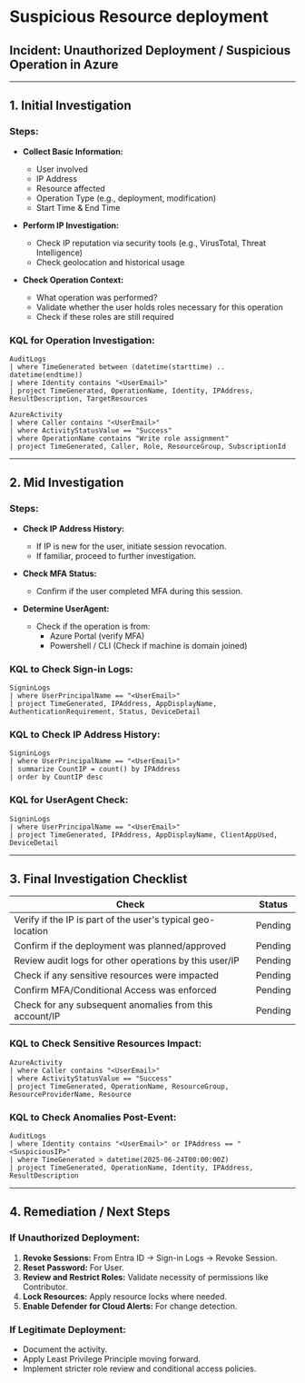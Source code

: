 
# Suspicious Resource deployment

## Incident: Unauthorized Deployment / Suspicious Operation in Azure

---

## 1. Initial Investigation

### Steps:
- **Collect Basic Information:**
  - User involved
  - IP Address
  - Resource affected
  - Operation Type (e.g., deployment, modification)
  - Start Time & End Time

- **Perform IP Investigation:**
  - Check IP reputation via security tools (e.g., VirusTotal, Threat Intelligence)
  - Check geolocation and historical usage

- **Check Operation Context:**
  - What operation was performed?
  - Validate whether the user holds roles necessary for this operation
  - Check if these roles are still required

### KQL for Operation Investigation:
```kql
AuditLogs
| where TimeGenerated between (datetime(starttime) .. datetime(endtime))
| where Identity contains "<UserEmail>"
| project TimeGenerated, OperationName, Identity, IPAddress, ResultDescription, TargetResources
```

```kql
AzureActivity
| where Caller contains "<UserEmail>"
| where ActivityStatusValue == "Success"
| where OperationName contains "Write role assignment"
| project TimeGenerated, Caller, Role, ResourceGroup, SubscriptionId
```

---

## 2. Mid Investigation

### Steps:
- **Check IP Address History:**
  - If IP is new for the user, initiate session revocation.
  - If familiar, proceed to further investigation.

- **Check MFA Status:**
  - Confirm if the user completed MFA during this session.

- **Determine UserAgent:**
  - Check if the operation is from:
    - Azure Portal (verify MFA)
    - Powershell / CLI (Check if machine is domain joined)

### KQL to Check Sign-in Logs:
```kql
SigninLogs
| where UserPrincipalName == "<UserEmail>"
| project TimeGenerated, IPAddress, AppDisplayName, AuthenticationRequirement, Status, DeviceDetail
```

### KQL to Check IP Address History:
```kql
SigninLogs
| where UserPrincipalName == "<UserEmail>"
| summarize CountIP = count() by IPAddress
| order by CountIP desc
```

### KQL for UserAgent Check:
```kql
SigninLogs
| where UserPrincipalName == "<UserEmail>"
| project TimeGenerated, IPAddress, AppDisplayName, ClientAppUsed, DeviceDetail
```

---

## 3. Final Investigation Checklist

| Check                                             | Status  |
|---------------------------------------------------|---------|
| Verify if the IP is part of the user's typical geo-location | Pending |
| Confirm if the deployment was planned/approved    | Pending |
| Review audit logs for other operations by this user/IP | Pending |
| Check if any sensitive resources were impacted    | Pending |
| Confirm MFA/Conditional Access was enforced       | Pending |
| Check for any subsequent anomalies from this account/IP | Pending |

### KQL to Check Sensitive Resources Impact:
```kql
AzureActivity
| where Caller contains "<UserEmail>"
| where ActivityStatusValue == "Success"
| project TimeGenerated, OperationName, ResourceGroup, ResourceProviderName, Resource
```

### KQL to Check Anomalies Post-Event:
```kql
AuditLogs
| where Identity contains "<UserEmail>" or IPAddress == "<SuspiciousIP>"
| where TimeGenerated > datetime(2025-06-24T00:00:00Z)
| project TimeGenerated, OperationName, Identity, IPAddress, ResultDescription
```

---

## 4. Remediation / Next Steps

### If Unauthorized Deployment:
1. **Revoke Sessions:** From Entra ID → Sign-in Logs → Revoke Session.
2. **Reset Password:** For User.
3. **Review and Restrict Roles:** Validate necessity of permissions like Contributor.
4. **Lock Resources:** Apply resource locks where needed.
5. **Enable Defender for Cloud Alerts:** For change detection.

### If Legitimate Deployment:
- Document the activity.
- Apply Least Privilege Principle moving forward.
- Implement stricter role review and conditional access policies.
